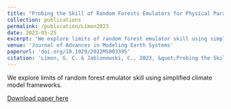 ```yaml
---
title: "Probing the Skill of Random Forests Emulators for Physical Parameterizations via a Hierarchy of Simple CAM6 Configurations"
collection: publications
permalink: /publication/Limon2023
date: 2023-05-25
excerpt: 'We explore limits of random forest emulator skill using simplified climate model frameworks.'
venue: 'Journal of Advances in Modeling Earth Systems'
paperurl: 'doi.org/10.1029/2022MS003395'
citation: 'Limon, G. C. & Jablonowski, C., 2023, &quot;Probing the Skill of Random Forests Emulators for Physical Parameterizations via a Hierarchy of Simple CAM6 Configurations.&quot; <i>Journal of Advances in Modeling Earth Systems.</i> 15.'
---
```

We explore limits of random forest emulator skill using simplified climate model frameworks.

[Download paper here](http://gclimon.github.io/files/Limon2023.pdf)

